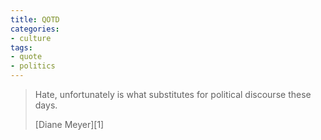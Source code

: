 ```yaml
---
title: QOTD
categories:
- culture
tags:
- quote
- politics
---
```


> Hate, unfortunately is what substitutes for political discourse these days.
> <footer>[Diane Meyer][1]</footer>

   [1]: http://respublica.typepad.com/
